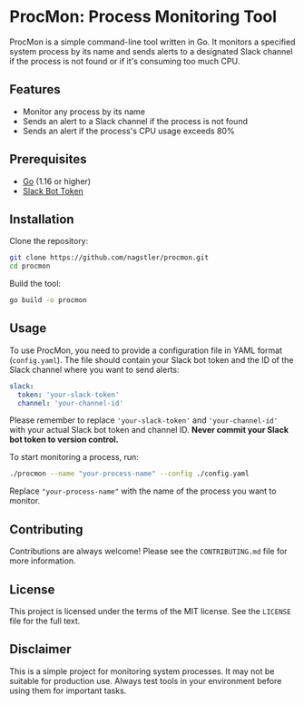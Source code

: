 # ProcMon: Process Monitoring Tool

ProcMon is a simple command-line tool written in Go. It monitors a specified system process by its name and sends alerts to a designated Slack channel if the process is not found or if it's consuming too much CPU.

## Features

- Monitor any process by its name
- Sends an alert to a Slack channel if the process is not found
- Sends an alert if the process's CPU usage exceeds 80%

## Prerequisites

- [Go](https://golang.org/dl/) (1.16 or higher)
- [Slack Bot Token](https://api.slack.com/authentication/basics)

## Installation

Clone the repository:

```bash
git clone https://github.com/nagstler/procmon.git
cd procmon
```

Build the tool:

```bash
go build -o procmon
```

## Usage

To use ProcMon, you need to provide a configuration file in YAML format (`config.yaml`). The file should contain your Slack bot token and the ID of the Slack channel where you want to send alerts:

```yaml
slack:
  token: 'your-slack-token'
  channel: 'your-channel-id'
```

Please remember to replace `'your-slack-token'` and `'your-channel-id'` with your actual Slack bot token and channel ID. **Never commit your Slack bot token to version control.**

To start monitoring a process, run:

```bash
./procmon --name "your-process-name" --config ./config.yaml
```

Replace `"your-process-name"` with the name of the process you want to monitor.

## Contributing

Contributions are always welcome! Please see the `CONTRIBUTING.md` file for more information.

## License

This project is licensed under the terms of the MIT license. See the `LICENSE` file for the full text.

## Disclaimer

This is a simple project for monitoring system processes. It may not be suitable for production use. Always test tools in your environment before using them for important tasks.